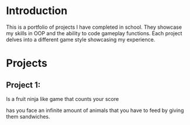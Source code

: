 # Introduction
This is a portfolio of projects I have completed in school. 
They showcase my skills in OOP and the ability to code gameplay functions. 
Each project delves into a different game style showcasing my experience. 

# Projects
  
## Project 1: 
Is a fruit ninja like game that counts your score



has you face an infinite amount of animals that you have to feed by giving them sandwiches. 
